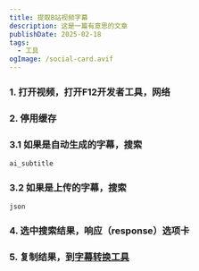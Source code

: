 ```yaml
---
title: 提取B站视频字幕
description: 这是一篇有意思的文章
publishDate: 2025-02-18
tags:
  - 工具
ogImage: /social-card.avif
---
```

### 1. 打开视频，打开F12开发者工具，网络
### 2. 停用缓存
### 3.1 如果是自动生成的字幕，搜索
  ```
  ai_subtitle
  ```
### 3.2 如果是上传的字幕，搜索
```
json
```
### 4. 选中搜索结果，响应（response）选项卡
### 5. 复制结果，到[字幕转换工具](https://www.dreamlyn.cn/html/bsrt.html)
